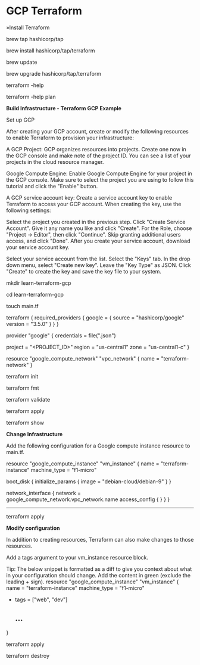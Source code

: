 # GCP Terraform

»Install Terraform

brew tap hashicorp/tap

brew install hashicorp/tap/terraform

brew update

brew upgrade hashicorp/tap/terraform

terraform -help

terraform -help plan

**Build Infrastructure - Terraform GCP Example**

Set up GCP

After creating your GCP account, create or modify the following resources to enable Terraform to provision your infrastructure:

A GCP Project: GCP organizes resources into projects. Create one now in the GCP console and make note of the project ID. You can see a list of your projects in the cloud resource manager.

Google Compute Engine: Enable Google Compute Engine for your project in the GCP console. Make sure to select the project you are using to follow this tutorial and click the "Enable" button.

A GCP service account key: Create a service account key to enable Terraform to access your GCP account. When creating the key, use the following settings:

Select the project you created in the previous step.
Click "Create Service Account".
Give it any name you like and click "Create".
For the Role, choose "Project -> Editor", then click "Continue".
Skip granting additional users access, and click "Done".
After you create your service account, download your service account key.

Select your service account from the list.
Select the "Keys" tab.
In the drop down menu, select "Create new key".
Leave the "Key Type" as JSON.
Click "Create" to create the key and save the key file to your system.

mkdir learn-terraform-gcp

cd learn-terraform-gcp

touch main.tf

terraform {
  required_providers {
    google = {
      source = "hashicorp/google"
      version = "3.5.0"
    }
  }
}

provider "google" {
  credentials = file("<NAME>.json")

  project = "<PROJECT_ID>"
  region  = "us-central1"
  zone    = "us-central1-c"
}

resource "google_compute_network" "vpc_network" {
  name = "terraform-network"
}

terraform init
  
terraform fmt
  
terraform validate
  
terraform apply
  
terraform show

**Change Infrastructure**
 
Add the following configuration for a Google compute instance resource to main.tf.

resource "google_compute_instance" "vm_instance" {
  name         = "terraform-instance"
  machine_type = "f1-micro"

  boot_disk {
    initialize_params {
      image = "debian-cloud/debian-9"
    }
  }

  network_interface {
    network = google_compute_network.vpc_network.name
    access_config {
    }
  }
}

----------------------------

terraform apply
  
**Modify configuration**

In addition to creating resources, Terraform can also make changes to those resources.

Add a tags argument to your vm_instance resource block.

Tip: The below snippet is formatted as a diff to give you context about what in your configuration should change. Add the content in green (exclude the leading + sign).
 resource "google_compute_instance" "vm_instance" {
   name         = "terraform-instance"
   machine_type = "f1-micro"
+  tags         = ["web", "dev"]
   ## ...
 }

terraform apply
  
terraform destroy
